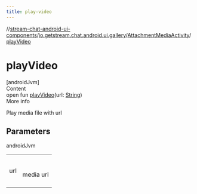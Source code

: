 ```yaml
---
title: play-video
---
```

//[stream-chat-android-ui-components](../../../index.md)/[io.getstream.chat.android.ui.gallery](../index.md)/[AttachmentMediaActivity](index.md)/[playVideo](playVideo.md)



# playVideo  
[androidJvm]  
Content  
open fun [playVideo](playVideo.md)(url: [String](https://developer.android.com/reference/kotlin/java/lang/String.html))  
More info  


Play media file with url



## Parameters  
  
androidJvm  
  
| | |
|---|---|
| <a name="io.getstream.chat.android.ui.gallery/AttachmentMediaActivity/playVideo/#java.lang.String/PointingToDeclaration/"></a>url| <a name="io.getstream.chat.android.ui.gallery/AttachmentMediaActivity/playVideo/#java.lang.String/PointingToDeclaration/"></a><br/><br/>media url<br/><br/>|
  
  




